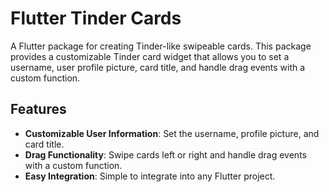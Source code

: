 # Flutter Tinder Cards

A Flutter package for creating Tinder-like swipeable cards. This package provides a customizable Tinder card widget that allows you to set a username, user profile picture, card title, and handle drag events with a custom function.

## Features

- **Customizable User Information**: Set the username, profile picture, and card title.
- **Drag Functionality**: Swipe cards left or right and handle drag events with a custom function.
- **Easy Integration**: Simple to integrate into any Flutter project.